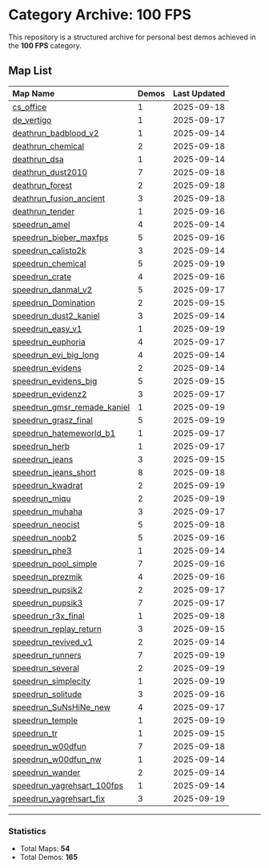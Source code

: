 # Category Archive: 100 FPS

This repository is a structured archive for personal best demos achieved in the **100 FPS** category.

## Map List

| Map Name | Demos | Last Updated |
| :--- | :---- | :--- |
| [cs_office](./cs_office) | 1 | 2025-09-18 |
| [de_vertigo](./de_vertigo) | 1 | 2025-09-17 |
| [deathrun_badblood_v2](./deathrun_badblood_v2) | 1 | 2025-09-14 |
| [deathrun_chemical](./deathrun_chemical) | 2 | 2025-09-18 |
| [deathrun_dsa](./deathrun_dsa) | 1 | 2025-09-14 |
| [deathrun_dust2010](./deathrun_dust2010) | 7 | 2025-09-18 |
| [deathrun_forest](./deathrun_forest) | 2 | 2025-09-18 |
| [deathrun_fusion_ancient](./deathrun_fusion_ancient) | 3 | 2025-09-18 |
| [deathrun_tender](./deathrun_tender) | 1 | 2025-09-16 |
| [speedrun_amel](./speedrun_amel) | 4 | 2025-09-14 |
| [speedrun_bieber_maxfps](./speedrun_bieber_maxfps) | 5 | 2025-09-16 |
| [speedrun_calisto2k](./speedrun_calisto2k) | 3 | 2025-09-14 |
| [speedrun_chemical](./speedrun_chemical) | 5 | 2025-09-19 |
| [speedrun_crate](./speedrun_crate) | 4 | 2025-09-16 |
| [speedrun_danmal_v2](./speedrun_danmal_v2) | 5 | 2025-09-17 |
| [speedrun_Domination](./speedrun_Domination) | 2 | 2025-09-15 |
| [speedrun_dust2_kaniel](./speedrun_dust2_kaniel) | 3 | 2025-09-14 |
| [speedrun_easy_v1](./speedrun_easy_v1) | 1 | 2025-09-19 |
| [speedrun_euphoria](./speedrun_euphoria) | 4 | 2025-09-17 |
| [speedrun_evi_big_long](./speedrun_evi_big_long) | 4 | 2025-09-14 |
| [speedrun_evidens](./speedrun_evidens) | 2 | 2025-09-14 |
| [speedrun_evidens_big](./speedrun_evidens_big) | 5 | 2025-09-15 |
| [speedrun_evidenz2](./speedrun_evidenz2) | 3 | 2025-09-17 |
| [speedrun_gmsr_remade_kaniel](./speedrun_gmsr_remade_kaniel) | 1 | 2025-09-19 |
| [speedrun_grasz_final](./speedrun_grasz_final) | 5 | 2025-09-19 |
| [speedrun_hatemeworld_b1](./speedrun_hatemeworld_b1) | 1 | 2025-09-17 |
| [speedrun_herb](./speedrun_herb) | 1 | 2025-09-17 |
| [speedrun_jeans](./speedrun_jeans) | 3 | 2025-09-15 |
| [speedrun_jeans_short](./speedrun_jeans_short) | 8 | 2025-09-18 |
| [speedrun_kwadrat](./speedrun_kwadrat) | 2 | 2025-09-19 |
| [speedrun_miqu](./speedrun_miqu) | 2 | 2025-09-19 |
| [speedrun_muhaha](./speedrun_muhaha) | 3 | 2025-09-17 |
| [speedrun_neocist](./speedrun_neocist) | 5 | 2025-09-18 |
| [speedrun_noob2](./speedrun_noob2) | 5 | 2025-09-16 |
| [speedrun_phe3](./speedrun_phe3) | 1 | 2025-09-14 |
| [speedrun_pool_simple](./speedrun_pool_simple) | 7 | 2025-09-16 |
| [speedrun_prezmik](./speedrun_prezmik) | 4 | 2025-09-16 |
| [speedrun_pupsik2](./speedrun_pupsik2) | 2 | 2025-09-17 |
| [speedrun_pupsik3](./speedrun_pupsik3) | 7 | 2025-09-17 |
| [speedrun_r3x_final](./speedrun_r3x_final) | 1 | 2025-09-18 |
| [speedrun_replay_return](./speedrun_replay_return) | 3 | 2025-09-15 |
| [speedrun_revived_v1](./speedrun_revived_v1) | 2 | 2025-09-14 |
| [speedrun_runners](./speedrun_runners) | 7 | 2025-09-19 |
| [speedrun_several](./speedrun_several) | 2 | 2025-09-19 |
| [speedrun_simplecity](./speedrun_simplecity) | 1 | 2025-09-19 |
| [speedrun_solitude](./speedrun_solitude) | 3 | 2025-09-16 |
| [speedrun_SuNsHiNe_new](./speedrun_SuNsHiNe_new) | 4 | 2025-09-17 |
| [speedrun_temple](./speedrun_temple) | 1 | 2025-09-19 |
| [speedrun_tr](./speedrun_tr) | 1 | 2025-09-15 |
| [speedrun_w00dfun](./speedrun_w00dfun) | 7 | 2025-09-18 |
| [speedrun_w00dfun_nw](./speedrun_w00dfun_nw) | 1 | 2025-09-14 |
| [speedrun_wander](./speedrun_wander) | 2 | 2025-09-14 |
| [speedrun_yagrehsart_100fps](./speedrun_yagrehsart_100fps) | 1 | 2025-09-14 |
| [speedrun_yagrehsart_fix](./speedrun_yagrehsart_fix) | 3 | 2025-09-19 |

---

### Statistics
- Total Maps: **54**
- Total Demos: **165**